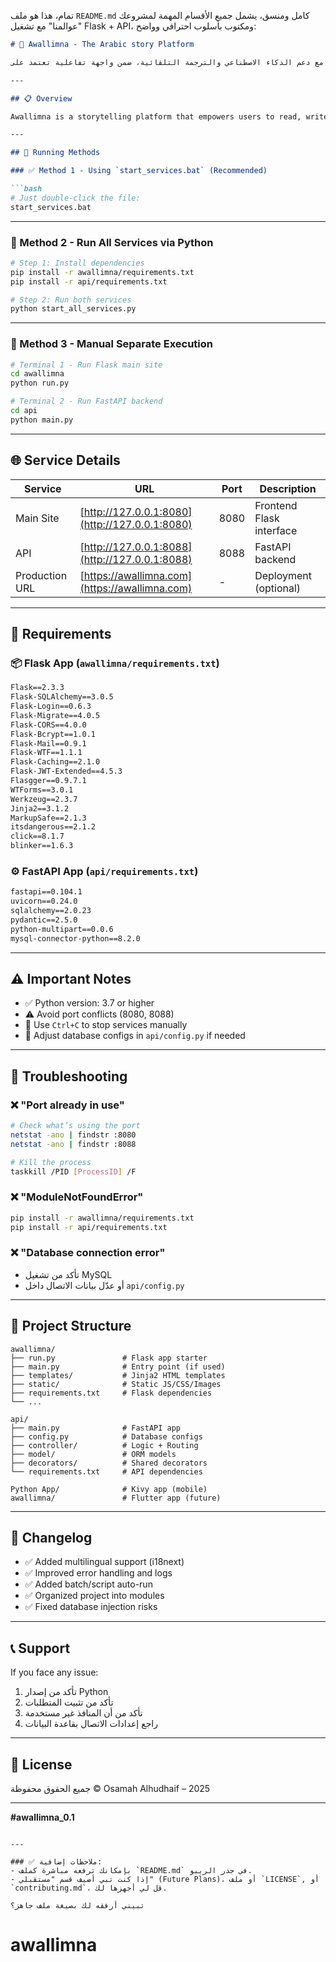 تمام، هذا هو ملف `README.md` كامل ومنسق، يشمل جميع الأقسام المهمة لمشروعك "عوالمنا" مع تشغيل Flask + API، ومكتوب بأسلوب احترافي وواضح:

````markdown
# 🌟 Awallimna - The Arabic story Platform

منصة إلكترونية للقصص والروايات تهدف لتقديم تجربة قراءة وكتابة سلسة للمستخدم العربي، مع دعم الذكاء الاصطناعي والترجمة التلقائية، ضمن واجهة تفاعلية تعتمد على Flask وFastAPI وتقنيات حديثة في الواجهة الأمامية.

---

## 📋 Overview

Awallimna is a storytelling platform that empowers users to read, write, and share Arabic story across multiple genres. The system includes a main user interface (Flask) and a separate API (FastAPI), designed to be scalable, multilingual, and AI-assisted.

---

## 🚀 Running Methods

### ✅ Method 1 - Using `start_services.bat` (Recommended)

```bash
# Just double-click the file:
start_services.bat
````

---

### 🐍 Method 2 - Run All Services via Python

```bash
# Step 1: Install dependencies
pip install -r awallimna/requirements.txt
pip install -r api/requirements.txt

# Step 2: Run both services
python start_all_services.py
```

---

### 🔁 Method 3 - Manual Separate Execution

```bash
# Terminal 1 - Run Flask main site
cd awallimna
python run.py

# Terminal 2 - Run FastAPI backend
cd api
python main.py
```

---

## 🌐 Service Details

| Service        | URL                                            | Port | Description              |
| -------------- | ---------------------------------------------- | ---- | ------------------------ |
| Main Site      | [http://127.0.0.1:8080](http://127.0.0.1:8080) | 8080 | Frontend Flask interface |
| API            | [http://127.0.0.1:8088](http://127.0.0.1:8088) | 8088 | FastAPI backend          |
| Production URL | [https://awallimna.com](https://awallimna.com) | -    | Deployment (optional)    |

---

## 🔧 Requirements

### 📦 Flask App (`awallimna/requirements.txt`)

```txt
Flask==2.3.3
Flask-SQLAlchemy==3.0.5
Flask-Login==0.6.3
Flask-Migrate==4.0.5
Flask-CORS==4.0.0
Flask-Bcrypt==1.0.1
Flask-Mail==0.9.1
Flask-WTF==1.1.1
Flask-Caching==2.1.0
Flask-JWT-Extended==4.5.3
Flasgger==0.9.7.1
WTForms==3.0.1
Werkzeug==2.3.7
Jinja2==3.1.2
MarkupSafe==2.1.3
itsdangerous==2.1.2
click==8.1.7
blinker==1.6.3
```

### ⚙️ FastAPI App (`api/requirements.txt`)

```txt
fastapi==0.104.1
uvicorn==0.24.0
sqlalchemy==2.0.23
pydantic==2.5.0
python-multipart==0.0.6
mysql-connector-python==8.2.0
```

---

## ⚠️ Important Notes

* ✅ Python version: 3.7 or higher
* ⚠️ Avoid port conflicts (8080, 8088)
* 🛑 Use `Ctrl+C` to stop services manually
* 🧠 Adjust database configs in `api/config.py` if needed

---

## 🐛 Troubleshooting

### ❌ "Port already in use"

```bash
# Check what’s using the port
netstat -ano | findstr :8080
netstat -ano | findstr :8088

# Kill the process
taskkill /PID [ProcessID] /F
```

### ❌ "ModuleNotFoundError"

```bash
pip install -r awallimna/requirements.txt
pip install -r api/requirements.txt
```

### ❌ "Database connection error"

* تأكد من تشغيل MySQL
* أو عدّل بيانات الاتصال داخل `api/config.py`

---

## 📁 Project Structure

```plaintext
awallimna/
├── run.py               # Flask app starter
├── main.py              # Entry point (if used)
├── templates/           # Jinja2 HTML templates
├── static/              # Static JS/CSS/Images
├── requirements.txt     # Flask dependencies
└── ...

api/
├── main.py              # FastAPI app
├── config.py            # Database configs
├── controller/          # Logic + Routing
├── model/               # ORM models
├── decorators/          # Shared decorators
└── requirements.txt     # API dependencies

Python App/              # Kivy app (mobile)
awallimna/               # Flutter app (future)
```

---

## 🔄 Changelog

* ✅ Added multilingual support (i18next)
* ✅ Improved error handling and logs
* ✅ Added batch/script auto-run
* ✅ Organized project into modules
* ✅ Fixed database injection risks

---

## 📞 Support

If you face any issue:

1. تأكد من إصدار Python
2. تأكد من تثبيت المتطلبات
3. تأكد من أن المنافذ غير مستخدمة
4. راجع إعدادات الاتصال بقاعدة البيانات

---

## 📝 License

جميع الحقوق محفوظة © Osamah Alhudhaif – 2025

---

**#awallimna\_0.1**

```

---

### ✅ ملاحظات إضافية:
- بإمكانك ترفعه مباشرة كملف `README.md` في جذر الريبو.
- إذا كنت تبي أضيف قسم "مستقبلي" (Future Plans)، أو ملف `LICENSE`, أو `contributing.md`، قل لي أجهزها لك.

تبيني أرفقه لك بصيغة ملف جاهز؟
```
# awallimna
